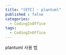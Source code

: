 ```yaml
---
title: "[ETC] - plantuml"
published : false
categories:
  - CodingInOffice
tags:
  - CodingInOffice
---
```

<!--코딩잘하고싶다-->
plantuml 사용 법
